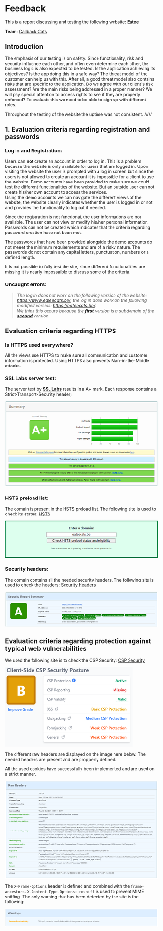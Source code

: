 # Feedback

This is a report discussing and testing the following website: **[Eatee](https://www.eateecats.be/)**

**Team:** [Callback Cats](https://github.com/EHB-TI/web-app-callback-cats)

## Introduction

The emphasis of our testing is on safety. Since functionality, risk and security influence each other, and often even determine each other, the business logic is also expected to be tested. Is the application achieving its objectives? Is the app doing this in a safe way? The threat model of the customer can help us with this. After all, a good threat model also contains risks that are specific to the application. Do we agree with our client's risk assessment? Are the main risks being addressed in a proper manner? We will pay special attention to access rights to see if they are properly enforced? To evaluate this we need to be able to sign up with different roles.

Throughout the testing of the website the uptime was not consistent. /////

## 1. Evaluation criteria regarding registration and passwords

### **Log in and Registration:**

Users can **not** create an account in order to log in. This is a problem because the website is only available for users that are logged in. Upon visiting the website the user is prompted with a log in screen but since the users is not allowed to create an account it is impossible for a client to use the website. Demo accounts have been provided to make sure we could test the different functionalities of the website. But an outside user can not create his/her own account to access the services.  
Using the demo accounts we can navigate the different views of the website, the website clearly indicates whether the user is logged in or not and provides the functionality to log out if needed.

Since the registration is not functional, the user informations are not available. The user can not view or modify his/her personal information. Passwords can not be created which indicates that the criteria regarding password creation have not been met.

The passwords that have been provided alongside the demo accounts do not meeet the minimum requirements and are of a risky nature. The passwords do not contain any capital letters, punctuation, numbers or a defined length.

It is not possible to fully test the site, since different functionalities are missing it is nearly impossaible to discuss some of the criteria. 

### **Uncaught errors:**

> _The log in does not work on the following version of the website: https://www.eateecats.be/, the log in does work on the following modified version: https://eateecats.be/.  
> We think this occurs because the **[first](https://www.eateecats.be/)** version is a subdomain of the **[second](https://eateecats.be/)** version._

## Evaluation criteria regarding HTTPS

### **Is HTTPS used everywhere?**

All the views use HTTPS to make sure all communication and customer information is protected. Using HTTPS also prevents Man-in-the-Middle attacks.

### **SSL Labs server test:**

The server test by **[SSL Labs](https://www.ssllabs.com/ssltest/index.html)** results in a A+ mark. Each response contains a Strict-Transport-Security header;

![SSL Labs Mark](Images/SSL_Labs_Callback_Cats.PNG)


### **HSTS preload list:**

The domain is present in the HSTS preload list. The following site is used to check its status: [HSTS](https://hstspreload.org/)

![HSTS](Images/HSTS_Callback_Cats.PNG)


### **Security headers:**

The domain contains all the needed security headers. The following site is used to check the headers: [Security Headers](https://securityheaders.com/)

![Security Headers](Images/Headers_Callback_Cats.PNG)


## Evaluation criteria regarding protection against typical web vulnerabilities

We used the following site is to check the CSP Security: [CSP Security](https://cspscanner.com/)

![Security Headers Warning](Images/CSP_Callback_Cats.PNG)

The different raw headers are displayed on the image here below. The needed headers are present and are propperly defined.

All the used cookies have successfully been implemented and are used on a strict manner.

![Security Headers Warning](Images/Raw_Headers_Callback_Cats.PNG)

The `X-Frame-Options` header is defined and combined with the `frame-ancestors`. `X-Content-Type-Options: nosniff` is used to prevent MIME sniffing. 
The only warning that has been detected by the site is the following:

![Security Headers Warning](Images/Headers_Warning_Callback_Cats.PNG)
